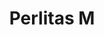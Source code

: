 ---
title: Perlitas M
date: 
draft: false

# descripcion
description : Cadena de plata

materials: Plata 925

color: Plateado

dimensions: 44cm largo

code: 04-12-0545

type: "Colgantes"

categories: []

price: $10.350,00

# Images
# first image will be shown in the product page
images:
  # - image: "images/path_to_image"
  # La ubicacion de las imagenes es imagenes/Colgantes/Colgantes.Cadenas/04-12-0545-perlitas-m
  - image: "./images/colgantes/cadenas/04-12-0545_a.JPG"
  - image: "./images/colgantes/cadenas/04-12-0545_b.JPG"
---
